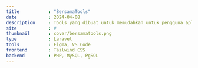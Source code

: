```yaml
---
title			: "BersamaTools"
date			: 2024-04-08
description		: Tools yang dibuat untuk memudahkan untuk pengguna aplikasi IPOS 5, Print Label, Barcode, Lihat Laku, Melacak Item Laku dan Cek Item
site			: #
thumbnail		: cover/bersamatools.png
type			: Laravel
tools			: Figma, VS Code
frontend		: Tailwind CSS
backend			: PHP, MySQL, PgSQL
---
```

